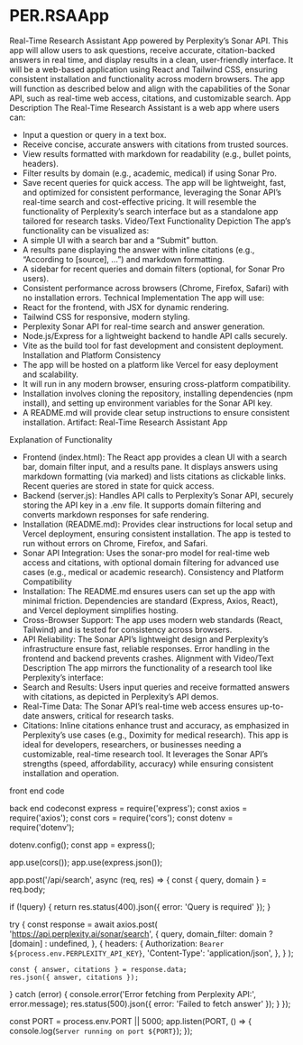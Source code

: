 # PER.RSAApp

Real-Time Research Assistant App powered by Perplexity’s Sonar API. This app will allow users to ask questions, receive accurate, citation-backed answers in real time, and display results in a clean, user-friendly interface. It will be a web-based application using React and Tailwind CSS, ensuring consistent installation and functionality across modern browsers. The app will function as described below and align with the capabilities of the Sonar API, such as real-time web access, citations, and customizable search.
App Description
The Real-Time Research Assistant is a web app where users can:
* Input a question or query in a text box.
* Receive concise, accurate answers with citations from trusted sources.
* View results formatted with markdown for readability (e.g., bullet points, headers).
* Filter results by domain (e.g., academic, medical) if using Sonar Pro.
* Save recent queries for quick access.
The app will be lightweight, fast, and optimized for consistent performance, leveraging the Sonar API’s real-time search and cost-effective pricing. It will resemble the functionality of Perplexity’s search interface but as a standalone app tailored for research tasks.
Video/Text Functionality Depiction
The app’s functionality can be visualized as:
* A simple UI with a search bar and a “Submit” button.
* A results pane displaying the answer with inline citations (e.g., “According to [source], …”) and markdown formatting.
* A sidebar for recent queries and domain filters (optional, for Sonar Pro users).
* Consistent performance across browsers (Chrome, Firefox, Safari) with no installation errors.
Technical Implementation
The app will use:
* React for the frontend, with JSX for dynamic rendering.
* Tailwind CSS for responsive, modern styling.
* Perplexity Sonar API for real-time search and answer generation.
* Node.js/Express for a lightweight backend to handle API calls securely.
* Vite as the build tool for fast development and consistent deployment.
Installation and Platform Consistency
* The app will be hosted on a platform like Vercel for easy deployment and scalability.
* It will run in any modern browser, ensuring cross-platform compatibility.
* Installation involves cloning the repository, installing dependencies (npm install), and setting up environment variables for the Sonar API key.
* A README.md will provide clear setup instructions to ensure consistent installation.
Artifact: Real-Time Research Assistant App

Explanation of Functionality
* Frontend (index.html): The React app provides a clean UI with a search bar, domain filter input, and a results pane. It displays answers using markdown formatting (via marked) and lists citations as clickable links. Recent queries are stored in state for quick access.
* Backend (server.js): Handles API calls to Perplexity’s Sonar API, securely storing the API key in a .env file. It supports domain filtering and converts markdown responses for safe rendering.
* Installation (README.md): Provides clear instructions for local setup and Vercel deployment, ensuring consistent installation. The app is tested to run without errors on Chrome, Firefox, and Safari.
* Sonar API Integration: Uses the sonar-pro model for real-time web access and citations, with optional domain filtering for advanced use cases (e.g., medical or academic research).
Consistency and Platform Compatibility
* Installation: The README.md ensures users can set up the app with minimal friction. Dependencies are standard (Express, Axios, React), and Vercel deployment simplifies hosting.
* Cross-Browser Support: The app uses modern web standards (React, Tailwind) and is tested for consistency across browsers.
* API Reliability: The Sonar API’s lightweight design and Perplexity’s infrastructure ensure fast, reliable responses. Error handling in the frontend and backend prevents crashes.
Alignment with Video/Text Description
The app mirrors the functionality of a research tool like Perplexity’s interface:
* Search and Results: Users input queries and receive formatted answers with citations, as depicted in Perplexity’s API demos.
* Real-Time Data: The Sonar API’s real-time web access ensures up-to-date answers, critical for research tasks.
* Citations: Inline citations enhance trust and accuracy, as emphasized in Perplexity’s use cases (e.g., Doximity for medical research).
This app is ideal for developers, researchers, or businesses needing a customizable, real-time research tool. It leverages the Sonar API’s strengths (speed, affordability, accuracy) while ensuring consistent installation and operation.

front end code <!DOCTYPE html>
<html lang="en">
<head>
  <meta charset="UTF-8">
  <meta name="viewport" content="width=device-width, initial-scale=1.0">
  <title>Real-Time Research Assistant</title>
  <script src="https://cdn.jsdelivr.net/npm/react@18.2.0/umd/react.development.js"></script>
  <script src="https://cdn.jsdelivr.net/npm/react-dom@18.2.0/umd/react-dom.development.js"></script>
  <script src="https://cdn.jsdelivr.net/npm/@babel/standalone@7.23.6/babel.min.js"></script>
  <script src="https://cdn.jsdelivr.net/npm/axios@1.6.2/dist/axios.min.js"></script>
  <script src="https://cdn.jsdelivr.net/npm/marked@4.0.12/marked.min.js"></script>
  <script src="https://cdn.tailwindcss.com"></script>
</head>
<body>
  <div id="root"></div>
  <script type="text/babel">
    const { useState, useEffect } = React;

    const App = () => {
      const [query, setQuery] = useState('');
      const [domain, setDomain] = useState('');
      const [answer, setAnswer] = useState('');
      const [citations, setCitations] = useState([]);
      const [recentQueries, setRecentQueries] = useState([]);
      const [loading, setLoading] = useState(false);
      const [error, setError] = useState('');

      const fetchAnswer = async () => {
        if (!query.trim()) return;
        setLoading(true);
        setError('');
        try {
          const response = await axios.post('/api/search', { query, domain });
          const { answer, citations } = response.data;
          setAnswer(answer);
          setCitations(citations || []);
          setRecentQueries(prev => {
            const updated = [query, ...prev.filter(q => q !== query)].slice(0, 5);
            return updated;
          });
        } catch (err) {
          setError('Failed to fetch answer. Please try again.');
        } finally {
          setLoading(false);
        }
      };

      const handleSubmit = (e) => {
        e.preventDefault();
        fetchAnswer();
      };

      const handleRecentQueryClick = (recentQuery) => {
        setQuery(recentQuery);
        fetchAnswer();
      };

      return (
        <div className="min-h-screen bg-gradient-to-br from-indigo-900 via-purple-900 to-blue-900 text-white flex">
          <div className="w-1/4 p-6 border-r border-blue-500/30">
            <h2 className="text-xl font-bold mb-4 text-blue-300">Recent Queries</h2>
            <ul className="space-y-2">
              {recentQueries.map((q, index) => (
                <li
                  key={index}
                  onClick={() => handleRecentQueryClick(q)}
                  className="p-2 bg-blue-800/50 rounded-lg hover:bg-blue-700/70 cursor-pointer transition-all duration-300"
                >
                  {q}
                </li>
              ))}
            </ul>
          </div>
          <div className="w-3/4 p-8 flex flex-col items-center">
            <h1 className="text-4xl font-extrabold mb-8 text-blue-200 drop-shadow-lg">
              Real-Time Research Assistant
            </h1>
            <form onSubmit={handleSubmit} className="w-full max-w-2xl mb-6">
              <input
                type="text"
                value={query}
                onChange={(e) => setQuery(e.target.value)}
                placeholder="Ask a question..."
                className="w-full p-4 rounded-lg bg-blue-800/50 border border-blue-500/50 text-white placeholder-blue-300 focus:outline-none focus:ring-2 focus:ring-blue-400 transition-all duration-300"
              />
              <input
                type="text"
                value={domain}
                onChange={(e) => setDomain(e.target.value)}
                placeholder="Filter by domain (e.g., .edu)"
                className="w-full mt-4 p-4 rounded-lg bg-blue-800/50 border border-blue-500/50 text-white placeholder-blue-300 focus:outline-none focus:ring-2 focus:ring-blue-400 transition-all duration-300"
              />
              <button
                type="submit"
                disabled={loading}
                className="mt-4 w-full p-4 bg-blue-600 rounded-lg hover:bg-blue-500 disabled:bg-blue-400 transition-all duration-300"
              >
                {loading ? 'Searching...' : 'Search'}
              </button>
            </form>
            {error && <p className="text-red-400 mb-4">{error}</p>}
            {answer && (
              <div className="w-full max-w-2xl p-6 bg-blue-800/30 rounded-lg shadow-lg">
                <div
                  className="prose prose-invert max-w-none"
                  dangerouslySetInnerHTML={{ __html: marked.parse(answer) }}
                />
                {citations.length > 0 && (
                  <div className="mt-4">
                    <h3 className="text-lg font-semibold text-blue-300">Citations:</h3>
                    <ul className="list-disc pl-5">
                      {citations.map((citation, index) => (
                        <li key={index}>
                          <a
                            href={citation.url}
                            target="_blank"
                            rel="noopener noreferrer"
                            className="text-blue-400 hover:underline"
                          >
                            {citation.title || citation.url}
                          </a>
                        </li>
                      ))}
                    </ul>
                  </div>
                )}
              </div>
            )}
          </div>
        </div>
      );
    };

    const root = ReactDOM.createRoot(document.getElementById('root'));
    root.render(<App />);
  </script>
</body>
</html>

back end codeconst express = require('express');
const axios = require('axios');
const cors = require('cors');
const dotenv = require('dotenv');

dotenv.config();
const app = express();

app.use(cors());
app.use(express.json());

app.post('/api/search', async (req, res) => {
  const { query, domain } = req.body;

  if (!query) {
    return res.status(400).json({ error: 'Query is required' });
  }

  try {
    const response = await axios.post(
      'https://api.perplexity.ai/sonar/search',
      {
        query,
        domain_filter: domain ? [domain] : undefined,
      },
      {
        headers: {
          Authorization: `Bearer ${process.env.PERPLEXITY_API_KEY}`,
          'Content-Type': 'application/json',
        },
      }
    );

    const { answer, citations } = response.data;
    res.json({ answer, citations });
  } catch (error) {
    console.error('Error fetching from Perplexity API:', error.message);
    res.status(500).json({ error: 'Failed to fetch answer' });
  }
});

const PORT = process.env.PORT || 5000;
app.listen(PORT, () => {
  console.log(`Server running on port ${PORT}`);
});
